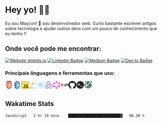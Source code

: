 # Hey yo! :man_technologist:

Eu sou Maycon! :metal: sou desenvolvedor web. Curto bastante escrever artigos sobre tecnologia e ajudar outros devs com um pouco
de conhecimento que eu tenho !!

## Onde você pode me encontrar: 

[![Website shields.io](https://img.shields.io/website-up-down-green-red/http/shields.io.svg)](https://mayconbalves.com.br)
[![Linkedin Badge](http://img.shields.io/badge/-mayconbalves-blue?style=flat&logo=Linkedin&logoColor=white&link=https://www.linkedin.com/in/mayconbalves/)](https://www.linkedin.com/in/mayconbalves/)
[![Medium Badge](http://img.shields.io/badge/-mayconbalves-black?style=flat&logo=Medium&logoColor=white&link=https://medium.com/@mayconmustaine)](https://medium.com/@mayconmustaine)
[![Dev.to Badge](http://img.shields.io/badge/-mayconbalves-purple?style=flat&logo=dev.to&logoColor=white&link=https://dev.to/mayconbalves)](https://dev.to/mayconbalves)

### Principais linguagens e ferramentas que uso:

<img align="left" alt="HTML" height="26px" src="https://raw.githubusercontent.com/github/explore/80688e429a7d4ef2fca1e82350fe8e3517d3494d/topics/html/html.png" />
<img align="left" alt="css" height="26px" src="https://raw.githubusercontent.com/github/explore/80688e429a7d4ef2fca1e82350fe8e3517d3494d/topics/css/css.png" />
<img align="left" alt="JavaScript" height="26px" src="https://raw.githubusercontent.com/github/explore/80688e429a7d4ef2fca1e82350fe8e3517d3494d/topics/javascript/javascript.png" />
<img align="left" alt="React" height="26px" src="https://raw.githubusercontent.com/github/explore/80688e429a7d4ef2fca1e82350fe8e3517d3494d/topics/styled-components/styled-components.png" />
<img align="left" alt="React" height="26px" src="https://raw.githubusercontent.com/github/explore/80688e429a7d4ef2fca1e82350fe8e3517d3494d/topics/react/react.png" />
<img align="left" alt="Redux" height="26px" src="https://raw.githubusercontent.com/github/explore/80688e429a7d4ef2fca1e82350fe8e3517d3494d/topics/redux/redux.png" />
<img align="left" alt="GraphQL" height="26px" src="https://raw.githubusercontent.com/github/explore/80688e429a7d4ef2fca1e82350fe8e3517d3494d/topics/graphql/graphql.png" />
<img align="left" alt="Git" height="26px" src="https://raw.githubusercontent.com/github/explore/80688e429a7d4ef2fca1e82350fe8e3517d3494d/topics/git/git.png" />
<img align="left" alt="GitHub" height="26px" src="https://raw.githubusercontent.com/github/explore/78df643247d429f6cc873026c0622819ad797942/topics/github/github.png" />
<img align="left" alt="Terminal" height="26px" src="https://raw.githubusercontent.com/github/explore/80688e429a7d4ef2fca1e82350fe8e3517d3494d/topics/terminal/terminal.png" />
<img align="left" alt="Vim" height="26px" src="https://raw.githubusercontent.com/github/explore/80688e429a7d4ef2fca1e82350fe8e3517d3494d/topics/vim/vim.png" />

<br />
<br />

## Wakatime Stats

<!--START_SECTION:waka-->
```text
JavaScript   1 hr 19 mins    ████████████████████████▓   98.30 % 
```
<!--END_SECTION:waka-->
